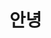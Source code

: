 <!DOCTYPE html>
<html>
  <head>
    <meta charset="UTF-8">
  </head>
  <body>
    <h1>안녕</h1>
  </body>
</html>
